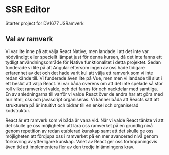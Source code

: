 # SSR Editor

Starter project for DV1677 JSRamverk

## Val av ramverk
Vi var lite inne på att välja React Native, men landade
i att det inte var nödvändigt eller speciellt lämpat just för denna kursen, då det inte fanns ett tydligt användningsområde
för Native funktionalitet i detta projektet. 
Sedan funderade vi lite på att Angular eftersom ingen av oss hade tidigare erfarenhet av det och det hade varit kul att välja ett ramverk
som vi inte redan kände till. Vi funderade även lite på Vue, men men vi landade till slut i ett beslut att välja React.
Vi var båda överens om att det inte spelade så stor roll vilket ramverk vi valde, och det fanns för och nackdelar med samtliga.
En av anledningarna till varför vi valde React över de andra har att göra med hur html, css och javascript organiseras. Vi känner båda att Reacts sätt att strukturera på är intuitivt och bidrar till en enkel och organiserad kodstruktur.


React är ett ramverk som vi båda är vana vid. När vi valde React tänkte vi att det skulle ge oss möjligheten att
lära oss ramverket på en grundlig nivå genom repetition av redan etablerad kunskap samt att det skulle ge oss möjligheten att fördjupa oss i ramverket på en mer avancerad nivå genom förkovring av ytterligare kunskap. 
Valet av React ger oss förhoppningsvis även tid att implementera fler av den tredje inlämningens krav.
